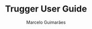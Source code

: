 ---
title: Trugger User Guide
author: Marcelo Guimarães

toc            : yes
toc-depth      : 2
geometry       : margin=3.5cm
numbersections : yes
links-as-notes : yes
---